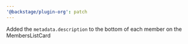 ```yaml
---
'@backstage/plugin-org': patch
---
```


Added the `metadata.description` to the bottom of each member on the MembersListCard
